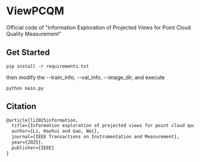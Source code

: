 # ViewPCQM

Official code of "Information Exploration of Projected Views for  Point Cloud Quality Measurement"


## Get Started

```shell
pip install -r requirements.txt
```

then modify the --train_info, --val_info, --image_dir, and execute 

```shell
python main.py
```

## Citation

```latex
@article{li2025information,
  title={Information exploration of projected views for point cloud quality measurement},
  author={Li, Haohui and Gao, Wei},
  journal={IEEE Transactions on Instrumentation and Measurement},
  year={2025},
  publisher={IEEE}
}
```
